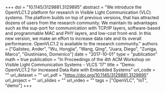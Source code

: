 +++
doi = "10.1145/3129881.3129895"
abstract = "We introduce the OpenVLC1.2 platform for research in Visible Light Communication (VLC) systems. The platform builds on top of previous versions, that has attracted dozens of users from the research community. We maintain its advantages such as the sup-port for communication with TCP/IP layers, software-based and programmable MAC and PHY layers, and low-cost front-end. In this new version, we make an effort to increase data rate and its overall performance. OpenVLC1.2 is available to the research community."
authors = ["Galisteo, Ander", "Wu, Hongjia", "Wang, Qing", "Juara, Diego", "Zuniga, Marco", "Giustiniano, Domenico"]
date = "2017-10-01"
type = "publication"
math = true
publication = "In Proceedings of the 4th ACM Workshop on Visible Light Communication Systems - VLCS '17"
title = "Demo: OpenVLC1.2 for Increased Data Rate with Embedded Systems"
url_code = ""
url_dataset = ""
url_pdf = "https://doi.org/10.1145/3129881.3129895"
url_project = ""
url_slides = ""
url_video = ""
tags = ["OpenVLC", "IoT", "demo"]
+++
